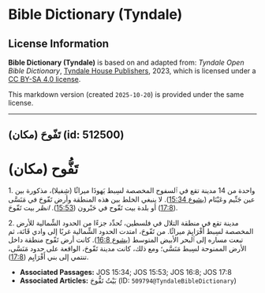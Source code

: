 # Bible Dictionary (Tyndale)

## License Information

**Bible Dictionary (Tyndale)** is based on and adapted from: _Tyndale Open Bible Dictionary_, [Tyndale House Publishers](https://tyndaleopenresources.com/), 2023, which is licensed under a [CC BY-SA 4.0 license](https://creativecommons.org/licenses/by-sa/4.0/legalcode.en).

This markdown version (created `2025-10-20`) is provided under the same license.



--------------------------------

## تَفّوحَ (مكان) (id: 512500)

تَفُّوح (مكان)
==============

1\. واحدة من 14 مدينة تقع في ٱلسفوح المخصصة لسِبط يَهوذَا ميراثًا (شِفيلا)، مذكورة بين عين جَنِّيم وعَيْنَام ([يشوع 15:34](https://ref.ly/Josh15:34)). لا ينبغي الخلط بين هذه المنطقة وأرض تَفّوحَ في مَنَسَّى ([17:8](https://ref.ly/Josh17:8)) أو بلدة بيت تَفّوح في حَبْرون ([15:53](https://ref.ly/Josh15:53)). *انظر* بيت تَفّوحَ.

2\. مدينة تقع في منطقة التلال في فلسطين، تُحدِّد جزءًا من الحدود الشِّمالية للأرض المخصصة لسِبط أَفْرَايِمَ ميراثًا. من تَفّوحَ، امتدت الحدود الشِّمالية غربًا إلى وادي قَانَة، ثم تبعت مساره إلى ٱلبحر الأبيض المتوسط ([يشوع 16:8](https://ref.ly/Josh16:8)). كانت أرض تَفّوح منطقة داخل الأرض الممنوحة لسِبط مَنَسَّى؛ ومع ذلك، كانت مدينة تَفّوحَ، الواقعة على حدود مَنَسَّى، تنتمي إلى بني أَفْرَايِم ([17:8](https://ref.ly/Josh17:8)).

* **Associated Passages:** JOS 15:34; JOS 15:53; JOS 16:8; JOS 17:8
* **Associated Articles:** بَيْتُ تَفُّوحَ (ID: `509794@TyndaleBibleDictionary`)

